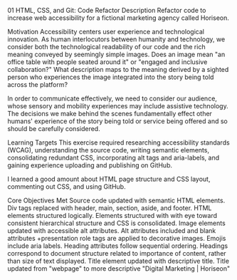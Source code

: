01 HTML, CSS, and Git: Code Refactor
Description
Refactor code to increase web accessibility for a fictional marketing agency called Horiseon.

Motivation
Accessibility centers user experience and technological innovation. As human interlocutors between humanity and technology, we consider both the technological readability of our code and the rich meaning conveyed by seemingly simple images. Does an image mean "an office table with people seated around it" or "engaged and inclusive collaboration?" What description maps to the meaning derived by a sighted person who experiences the image integrated into the story being told across the platform?

In order to communicate effectively, we need to consider our audience, whose sensory and mobility experiences may include assistive technology. The decisions we make behind the scenes fundamentally effect other humans' experience of the story being told or service being offered and so should be carefully considered.

Learning Targets
This exercise required researching accessibility standards (WCAG), understanding the source code, writing semantic elements, consolidating redundant CSS, incorporating alt tags and aria-labels, and gaining experience uploading and publishing on GitHub.

I learned a good amount about HTML page structure and CSS layout, commenting out CSS, and using GitHub.

Core Objectives Met
Source code updated with semantic HTML elements.
Div tags replaced with header, main, section, aside, and footer.
HTML elements structured logically.
Elements structured with with eye toward consistent hierarchical structure and CSS is consolidated.
Image elements updated with accessible alt attributes.
Alt attributes included and blank attributes +presentation role tags are applied to decorative images.
Emojis include aria labels.
Heading attributes follow sequential ordering.
Headings correspond to document structure related to importance of content, rather than size of text displayed.
Title element updated with descriptive title.
Title updated from "webpage" to more descriptive "Digital Marketing | Horiseon"